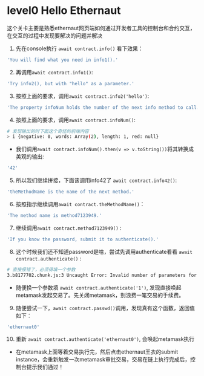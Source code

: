# level0 Hello Ethernaut

这个关卡主要是熟悉ethernaut网页端如何通过开发者工具的控制台和合约交互，在交互的过程中发现要解决的问题并解决

1. 先在console执行 `await contract.info()` 看下效果：
```bash
'You will find what you need in info1().'
```

2. 再调用`await contract.info1()`:
```bash
'Try info2(), but with "hello" as a parameter.'
```

3. 按照上面的要求，调用`await contract.info2('hello')`:
```bash
'The property infoNum holds the number of the next info method to call.'
```

4. 按照上面的要求，调用`await contract.infoNum()`:
```bash
# 发现输出的时下面这个奇怪的前端内容
> i {negative: 0, words: Array(2), length: 1, red: null}
```
  - 我们调用`await contract.infoNum().then(v => v.toString())`将其转换成美观的输出:
```bash
'42'
```

5. 所以我们继续拼接，下面该调用info42了 `await contract.info42()`:
```bash
'theMethodName is the name of the next method.'
```

6. 按照指示继续调用`await contract.theMethodName()`：
```bash
'The method name is method7123949.'
```

7. 继续调用`await contract.method7123949()` :
```bash
'If you know the password, submit it to authenticate().'
```

8. 这个时候我们还不知道password是啥，尝试先调用authenticate看看 `await contract.authenticate()` :
```bash
# 直接报错了，必须得填一个参数
3.b8177702.chunk.js:3 Uncaught Error: Invalid number of parameters for "authenticate". Got 0 expected 1!
```
- 随便换一个参数填 `await contract.authenticate('1')`, 发现直接唤起metamask发起交易了。先关闭metamask，别浪费一笔交易的手续费。

9. 随便尝试一下，`await contract.passwd()`调用，发现真有这个函数，返回值如下：
```bash
'ethernaut0'
```

10. 重新 `await contract.authenticate('ethernaut0')`, 会唤起metamask执行

- 在metamask上面等着交易执行完，然后点击ethernaut王衣的submit instance，会重新触发一次metamask审批交易，交易在链上执行完成后，控制台提示我们通过！